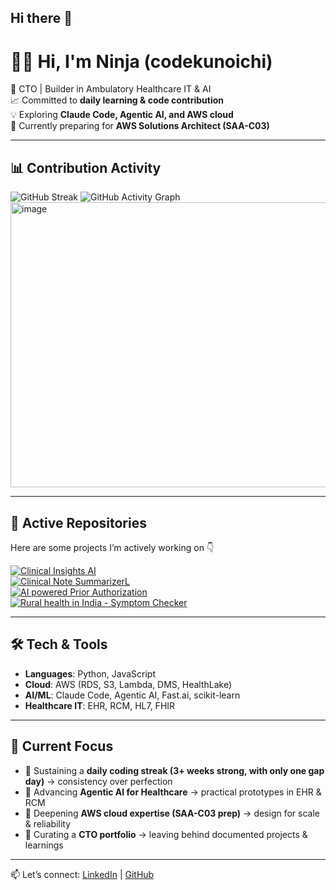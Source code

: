 ## Hi there 👋

<!--
**codekunoichi/codekunoichi** is a ✨ _special_ ✨ repository because its `README.md` (this file) appears on your GitHub profile.

Here are some ideas to get you started:

- 🔭 I’m currently working on ...
- 🌱 I’m currently learning ...
- 👯 I’m looking to collaborate on ...
- 🤔 I’m looking for help with ...
- 💬 Ask me about ...
- 📫 How to reach me: ...
- ⚡ Fun fact: ...
-->

# 👩‍💻 Hi, I'm Ninja (codekunoichi)

🌸 CTO | Builder in Ambulatory Healthcare IT & AI  
📈 Committed to **daily learning & code contribution**  
💡 Exploring **Claude Code, Agentic AI, and AWS cloud**  
🌱 Currently preparing for **AWS Solutions Architect (SAA-C03)**

---

## 📊 Contribution Activity
![GitHub Streak](https://github-readme-streak-stats.herokuapp.com/?user=codekunoichi&theme=tokyonight)
![GitHub Activity Graph](https://github-readme-activity-graph.vercel.app/graph?username=codekunoichi&theme=tokyo-night)
<img width="1211" height="456" alt="image" src="https://github.com/user-attachments/assets/803eb6c2-c2c6-4c58-9055-7a198bc05b90" />


---

## 🚀 Active Repositories
Here are some projects I’m actively working on 👇  

[![Clinical Insights AI](https://github-readme-stats.vercel.app/api/pin/?username=codekunoichi&repo=clinical_insights_ai&theme=tokyonight)](https://github.com/codekunoichi/clinical_insights_ai)  
[![Clinical Note SummarizerL](https://github-readme-stats.vercel.app/api/pin/?username=codekunoichi&repo=clinical-notes-summarizer&theme=tokyonight)](https://github.com/codekunoichi/clinical-notes-summarizer)  
[![AI powered Prior Authorization](https://github-readme-stats.vercel.app/api/pin/?username=codekunoichi&repo=healthcare-pa-intelligence&theme=tokyonight)](https://github.com/codekunoichi/healthcare-pa-intelligence)  
[![Rural health in India - Symptom Checker](https://github-readme-stats.vercel.app/api/pin/?username=codekunoichi&repo=rural-health-ai-india&theme=tokyonight)](https://github.com/codekunoichi/rural-health-ai-india)  

---

## 🛠️ Tech & Tools
- **Languages**: Python, JavaScript  
- **Cloud**: AWS (RDS, S3, Lambda, DMS, HealthLake)  
- **AI/ML**: Claude Code, Agentic AI, Fast.ai, scikit-learn  
- **Healthcare IT**: EHR, RCM, HL7, FHIR  

---

## 🌱 Current Focus
- 🔹 Sustaining a **daily coding streak (3+ weeks strong, with only one gap day)** → consistency over perfection  
- 🔹 Advancing **Agentic AI for Healthcare** → practical prototypes in EHR & RCM  
- 🔹 Deepening **AWS cloud expertise (SAA-C03 prep)** → design for scale & reliability  
- 🔹 Curating a **CTO portfolio** → leaving behind documented projects & learnings

---

📫 Let’s connect: [LinkedIn](https://www.linkedin.com/in/rgiri/) | [GitHub](https://github.com/codekunoichi)  
